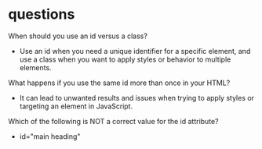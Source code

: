# questions

When should you use an id versus a class?

* Use an id when you need a unique identifier for a specific element, and use a class when you want to apply styles or behavior to multiple elements.

What happens if you use the same id more than once in your HTML?

* It can lead to unwanted results and issues when trying to apply styles or targeting an element in JavaScript.

Which of the following is NOT a correct value for the id attribute?

* id="main heading"
